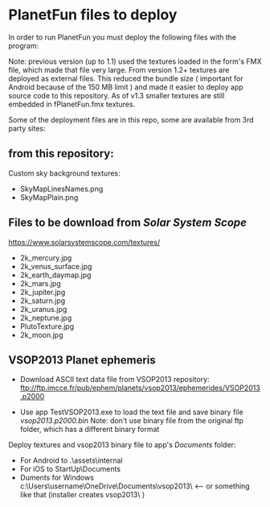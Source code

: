 # PlanetFun files to deploy 

In order to run PlanetFun you must deploy the following files with the program:

Note: previous version (up to 1.1) used the textures loaded in the form's FMX file, which made that file very large.
From version 1.2+ textures are deployed as external files. 
This reduced the bundle size ( important for Android because of the 150 MB limit )
and made it easier to deploy app source code to this repository.
As of v1.3 smaller textures are still embedded in fPlanetFun.fmx textures. 

Some of the deployment files are in this repo, some are available from 3rd party sites:

## from this repository:
Custom sky background textures:
* SkyMapLinesNames.png
* SkyMapPlain.png

## Files to be download from  *Solar System Scope*
https://www.solarsystemscope.com/textures/

* 2k_mercury.jpg      
* 2k_venus_surface.jpg
* 2k_earth_daymap.jpg 
* 2k_mars.jpg         
* 2k_jupiter.jpg      
* 2k_saturn.jpg       
* 2k_uranus.jpg       
* 2k_neptune.jpg      
* PlutoTexture.jpg    
* 2k_moon.jpg    

## VSOP2013 Planet ephemeris
* Download ASCII text data file from VSOP2013 repository:
ftp://ftp.imcce.fr/pub/ephem/planets/vsop2013/ephemerides/VSOP2013.p2000 

* Use app TestVSOP2013.exe to load the text file and save binary file *vsop2013.p2000.bin*
Note: don't use binary file from the original ftp folder, which has a different binary format

Deploy textures and vsop2013 binary file to app's *Documents* folder:

* For Android to .\assets\internal
* For iOS to StartUp\Documents
* Duments for Windows  c:\Users\username\OneDrive\Documents\vsop2013\    <--  or something like that (installer creates vsop2013\ )
